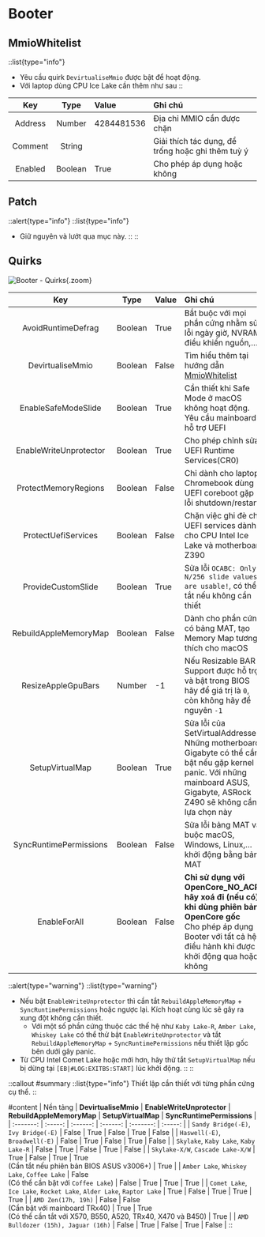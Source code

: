 # Booter

## MmioWhitelist

::list{type="info"}
- Yêu cầu quirk `DevirtualiseMmio` được bật để hoạt động.
- Với laptop dùng CPU Ice Lake cần thêm như sau
::

| Key | Type | Value | Ghi chú |
| :-: | :--: | :---- | :------ |
| Address | Number | 4284481536 | Địa chỉ MMIO cần được chặn |
| Comment | String |  | Giải thích tác dụng, để trống hoặc ghi thêm tuỳ ý |
| Enabled | Boolean | True | Cho phép áp dụng hoặc không |

## Patch

::alert{type="info"}
::list{type="info"}
- Giữ nguyên và lướt qua mục này.
::
::

## Quirks

![Booter - Quirks](https://i.imgur.com/8xjZ20h.png){.zoom}

| Key | Type | Value | Ghi chú |
| :-: | :--: | :---- | :------ |
| AvoidRuntimeDefrag | Boolean | True | Bắt buộc với mọi phần cứng nhằm sửa lỗi ngày giờ, NVRAM, điều khiển nguồn,… |
| DevirtualiseMmio | Boolean | False | Tìm hiểu thêm tại hướng dẫn [MmioWhitelist]() |
| EnableSafeModeSlide | Boolean | True | Cần thiết khi Safe Mode ở macOS không hoạt động. Yêu cầu mainboard hỗ trợ UEFI |
| EnableWriteUnprotector | Boolean | True | Cho phép chỉnh sửa UEFI Runtime Services(CR0) |
| ProtectMemoryRegions | Boolean | False | Chỉ dành cho laptop Chromebook dùng UEFI coreboot gặp lỗi shutdown/restart |
| ProtectUefiServices | Boolean | False | Chặn việc ghi đè cho UEFI services dành cho CPU Intel Ice Lake và motherboard Z390 |
| ProvideCustomSlide | Boolean | True | Sửa lỗi `OCABC: Only N/256 slide values are usable!`, có thể tắt nếu không cần thiết |
| RebuildAppleMemoryMap | Boolean | False | Dành cho phần cứng có bảng MAT, tạo Memory Map tương thích cho macOS |
| ResizeAppleGpuBars | Number | -1 | Nếu Resizable BAR Support được hỗ trợ và bật trong BIOS hãy để giá trị là `0`, còn không hãy để nguyên `-1` |
| SetupVirtualMap | Boolean | True | Sửa lỗi của SetVirtualAddresses. Những motherboard Gigabyte có thể cần bật nếu gặp kernel panic. Với những mainboard ASUS, Gigabyte, ASRock Z490 sẽ không cần lựa chọn này |
| SyncRuntimePermissions | Boolean | False | Sửa lỗi bảng MAT và buộc macOS, Windows, Linux,… khởi động bằng bảng MAT |
| EnableForAll | Boolean | False | **Chỉ sử dụng với OpenCore_NO_ACPI, hãy xoá đi (nếu có) khi dùng phiên bản OpenCore gốc** <br> Cho phép áp dụng Booter với tất cả hệ điều hành khi được khởi động qua hoặc không |

::alert{type="warning"}
::list{type="warning"}
- Nếu bật `EnableWriteUnprotector` thì cần tắt `RebuildAppleMemoryMap` + `SyncRuntimePermissions` hoặc ngược lại. Kích hoạt cùng lúc sẽ gây ra xung đột không cần thiết.
    - Với một số phần cứng thuộc các thế hệ như `Kaby Lake-R`, `Amber Lake`, `Whiskey Lake` có thể thử bật `EnableWriteUnprotector` và tắt `RebuildAppleMemoryMap` + `SyncRuntimePermissions` nếu thiết lập gốc bên dưới gây panic.
- Từ CPU Intel Comet Lake hoặc mới hơn, hãy thử tắt `SetupVirtualMap` nếu bị dừng tại `[EB|#LOG:EXITBS:START]` lúc khởi động.
::
::

::callout
#summary
::list{type="info"}
Thiết lập cần thiết với từng phần cứng cụ thể.
::

#content
| Nền tảng | **DevirtualiseMmio** | **EnableWriteUnprotector** | **RebuildAppleMemoryMap** | **SetupVirtualMap** | **SyncRuntimePermissions** |
| :-------: | :-----: | :------: | :------: | :-------: | :-----: |
| `Sandy Bridge(-E)`, `Ivy Bridge(-E)` | False | True | False | True | False |
| `Haswell(-E)`, `Broadwell(-E)` | False | True | False | True | False |
| `Skylake`, `Kaby Lake`, `Kaby Lake-R` | False | True | False | True | False |
| `Skylake-X/W`, `Cascade Lake-X/W` | True | False | True | True <br> (Cần tắt nếu phiên bản BIOS ASUS v3006+) | True |
| `Amber Lake`, `Whiskey Lake`, `Coffee Lake` | False <br> (Có thể cần bật với `Coffee Lake`) | False | True | True | True |
| `Comet Lake`, `Ice Lake`, `Rocket Lake`, `Alder Lake`, `Raptor Lake` | True | False | True | True | True |
| `AMD Zen(17h, 19h)` | False | False <br> (Cần bật với mainboard TRx40) | True | True <br> (Có thể cần tắt với X570, B550, A520, TRx40, X470 và B450) | True |
| `AMD Bulldozer (15h), Jaguar (16h)` | False | True | False | True | False |
::
